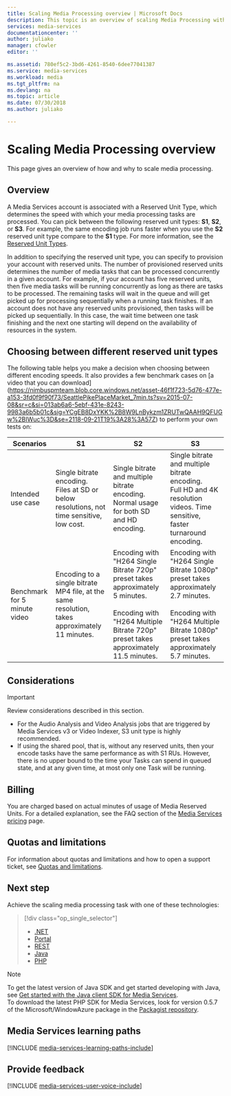 ```yaml
---
title: Scaling Media Processing overview | Microsoft Docs
description: This topic is an overview of scaling Media Processing with Azure Media Services.
services: media-services
documentationcenter: ''
author: juliako
manager: cfowler
editor: ''

ms.assetid: 780ef5c2-3bd6-4261-8540-6dee77041387
ms.service: media-services
ms.workload: media
ms.tgt_pltfrm: na
ms.devlang: na
ms.topic: article
ms.date: 07/30/2018
ms.author: juliako

---
```

# Scaling Media Processing overview
This page gives an overview of how and why to scale media processing. 

## Overview
A Media Services account is associated with a Reserved Unit Type, which determines the speed with which your media processing tasks are processed. You can pick between the following reserved unit types: **S1**, **S2**, or **S3**. For example, the same encoding job runs faster when you use the **S2** reserved unit type compare to the **S1** type. For more information, see the [Reserved Unit Types](https://azure.microsoft.com/blog/high-speed-encoding-with-azure-media-services/).

In addition to specifying the reserved unit type, you can specify to provision your account with reserved units. The number of provisioned reserved units determines the number of media tasks that can be processed concurrently in a given account. For example, if your account has five reserved units, then five media tasks will be running concurrently as long as there are tasks to be processed. The remaining tasks will wait in the queue and will get picked up for processing sequentially when a running task finishes. If an account does not have any reserved units provisioned, then tasks will be picked up sequentially. In this case, the wait time between one task finishing and the next one starting will depend on the availability of resources in the system.

## Choosing between different reserved unit types
The following table helps you make a decision when choosing between different encoding speeds. It also provides a few benchmark cases on [a video that you can download] (https://nimbuspmteam.blob.core.windows.net/asset-46f1f723-5d76-477e-a153-3fd0f9f90f73/SeattlePikePlaceMarket_7min.ts?sv=2015-07-08&sr=c&si=013ab6a6-5ebf-431e-8243-9983a6b5b01c&sig=YCgEB8DxYKK%2B8W9LnBykzm1ZRUTwQAAH9QFUGw%2BIWuc%3D&se=2118-09-21T19%3A28%3A57Z) to perform your own tests on:

| Scenarios | **S1** | **S2** | **S3** |
| --- | --- | --- | --- |
| Intended use case |Single bitrate encoding. <br/>Files at SD or below resolutions, not time sensitive, low cost. |Single bitrate and multiple bitrate encoding.<br/>Normal usage for both SD and HD encoding. |Single bitrate and multiple bitrate encoding.<br/>Full HD and 4K resolution videos. Time sensitive, faster turnaround encoding. |
| Benchmark for 5 minute video |Encoding to a single bitrate MP4 file, at the same resolution, takes approximately 11 minutes. |Encoding with "H264 Single Bitrate 720p" preset takes approximately 5 minutes.<br/><br/>Encoding with "H264 Multiple Bitrate 720p" preset takes approximately 11.5 minutes. |Encoding with "H264 Single Bitrate 1080p" preset takes approximately 2.7 minutes.<br/><br/>Encoding with "H264 Multiple Bitrate 1080p" preset takes approximately 5.7 minutes. |


## Considerations
> [!IMPORTANT]
> Review considerations described in this section.  
> 
> 

* For the Audio Analysis and Video Analysis jobs that are triggered by Media Services v3 or Video Indexer, S3 unit type is highly recommended.
* If using the shared pool, that is, without any reserved units, then your encode tasks have the same performance as with S1 RUs. However, there is no upper bound to the time your Tasks can spend in queued state, and at any given time, at most only one Task will be running.

## Billing

You are charged based on actual minutes of usage of Media Reserved Units. For a detailed explanation, see the FAQ section of the [Media Services pricing](https://azure.microsoft.com/pricing/details/media-services/) page.   

## Quotas and limitations
For information about quotas and limitations and how to open a support ticket, see [Quotas and limitations](media-services-quotas-and-limitations.md).

## Next step
Achieve the scaling media processing task with one of these technologies: 

> [!div class="op_single_selector"]
> * [.NET](media-services-dotnet-encoding-units.md)
> * [Portal](media-services-portal-scale-media-processing.md)
> * [REST](https://docs.microsoft.com/rest/api/media/operations/encodingreservedunittype)
> * [Java](https://github.com/southworkscom/azure-sdk-for-media-services-java-samples)
> * [PHP](https://github.com/Azure/azure-sdk-for-php/tree/master/examples/MediaServices)
> 

> [!NOTE]
> To get the latest version of Java SDK and get started developing with Java, see [Get started with the Java client SDK for Media Services](https://docs.microsoft.com/azure/media-services/media-services-java-how-to-use). <br/>
> To download the latest PHP SDK for Media Services, look for version 0.5.7 of the Microsoft/WindowAzure package in the [Packagist repository](https://packagist.org/packages/microsoft/windowsazure#v0.5.7).  

## Media Services learning paths
[!INCLUDE [media-services-learning-paths-include](../../../includes/media-services-learning-paths-include.md)]

## Provide feedback
[!INCLUDE [media-services-user-voice-include](../../../includes/media-services-user-voice-include.md)]


